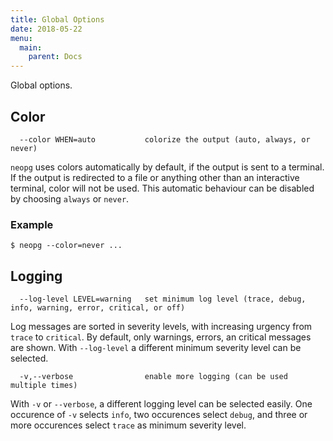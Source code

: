 ```yaml
---
title: Global Options
date: 2018-05-22
menu:
  main:
    parent: Docs
---
```


Global options.
<!--more-->

## Color

```text
  --color WHEN=auto           colorize the output (auto, always, or never)
```

`neopg` uses colors automatically by default, if the output is sent to
a terminal. If the output is redirected to a file or anything other
than an interactive terminal, color will not be used. This automatic
behaviour can be disabled by choosing `always` or `never`.

### Example

```text
$ neopg --color=never ...
```

## Logging

```text
  --log-level LEVEL=warning   set minimum log level (trace, debug, info, warning, error, critical, or off)
```

Log messages are sorted in severity levels, with increasing urgency
from `trace` to `critical`. By default, only warnings, errors, an
critical messages are shown. With `--log-level` a different minimum
severity level can be selected.

```text
  -v,--verbose                enable more logging (can be used multiple times)
```

With `-v` or `--verbose`, a different logging level can be selected
easily. One occurence of `-v` selects `info`, two occurences select
`debug`, and three or more occurences select `trace` as minimum
severity level.

